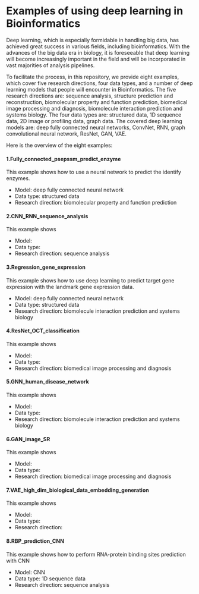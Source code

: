 # Examples of using deep learning in Bioinformatics

Deep learning, which is especially formidable in handling big data, has achieved great success in various fields, including bioinformatics. With the advances of the big data era in biology, it is foreseeable that deep learning will become increasingly important in the field and will be incorporated in vast majorities of analysis pipelines.

To facilitate the process, in this repository, we provide eight examples, which cover five research directions, four data types, and a number of deep learning models that people will encounter in Bioinformatics. The five research directions are: sequence analysis, structure prediction and reconstruction, biomolecular property and function prediction, biomedical image processing and diagnosis, biomolecule interaction prediction and systems biology. The four data types are: structured data, 1D sequence data, 2D image or profiling data, graph data. The covered deep learning models are: deep fully connected neural networks, ConvNet, RNN, graph convolutional neural network, ResNet, GAN, VAE.

Here is the overview of the eight examples:

#### 1.Fully_connected_psepssm_predict_enzyme
This example shows how to use a neural network to predict the identify enzymes.

* Model: deep fully connected neural network
* Data type: structured data
* Research direction: biomolecular property and function prediction

#### 2.CNN_RNN_sequence_analysis
This example shows 

* Model: 
* Data type: 
* Research direction: sequence analysis

#### 3.Regression_gene_expression
This example shows how to use deep learning to predict target gene expression with the landmark gene expression data.

* Model: deep fully connected neural network
* Data type: structured data
* Research direction: biomolecule interaction prediction and systems biology

#### 4.ResNet_OCT_classification
This example shows 

* Model: 
* Data type: 
* Research direction: biomedical image processing and diagnosis

#### 5.GNN_human_disease_network
This example shows 

* Model: 
* Data type: 
* Research direction: biomolecule interaction prediction and systems biology

#### 6.GAN_image_SR
This example shows 

* Model: 
* Data type: 
* Research direction: biomedical image processing and diagnosis

#### 7.VAE_high_dim_biological_data_embedding_generation
This example shows 

* Model: 
* Data type: 
* Research direction:

#### 8.RBP_prediction_CNN
This example shows how to perform RNA-protein binding sites prediction with CNN

* Model: CNN
* Data type: 1D sequence data
* Research direction: sequence analysis

